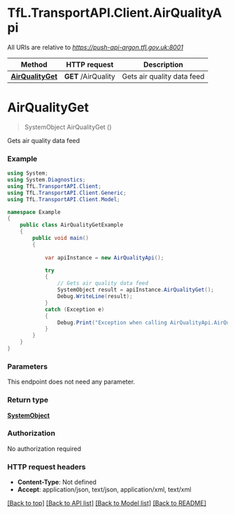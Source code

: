 # TfL.TransportAPI.Client.AirQualityApi

All URIs are relative to *https://push-api-argon.tfl.gov.uk:8001*

Method | HTTP request | Description
------------- | ------------- | -------------
[**AirQualityGet**](AirQualityApi.md#airqualityget) | **GET** /AirQuality | Gets air quality data feed


<a name="airqualityget"></a>
# **AirQualityGet**
> SystemObject AirQualityGet ()

Gets air quality data feed

### Example
```csharp
using System;
using System.Diagnostics;
using TfL.TransportAPI.Client;
using TfL.TransportAPI.Client.Generic;
using TfL.TransportAPI.Client.Model;

namespace Example
{
    public class AirQualityGetExample
    {
        public void main()
        {
            
            var apiInstance = new AirQualityApi();

            try
            {
                // Gets air quality data feed
                SystemObject result = apiInstance.AirQualityGet();
                Debug.WriteLine(result);
            }
            catch (Exception e)
            {
                Debug.Print("Exception when calling AirQualityApi.AirQualityGet: " + e.Message );
            }
        }
    }
}
```

### Parameters
This endpoint does not need any parameter.

### Return type

[**SystemObject**](SystemObject.md)

### Authorization

No authorization required

### HTTP request headers

 - **Content-Type**: Not defined
 - **Accept**: application/json, text/json, application/xml, text/xml

[[Back to top]](#) [[Back to API list]](../README.md#documentation-for-api-endpoints) [[Back to Model list]](../README.md#documentation-for-models) [[Back to README]](../README.md)

